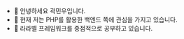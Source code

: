 - 👋 안녕하세요 곽민우입니다.
- 👀 현재 저는 PHP를 활용한 백엔드 쪽에 관심을 가지고 있습니다.
- 🌱 라라벨 프레임워크를 중점적으로 공부하고 있습니다.
<!---
harrykwak/harrykwak is a ✨ special ✨ repository because its `README.md` (this file) appears on your GitHub profile.
You can click the Preview link to take a look at your changes.
--->
